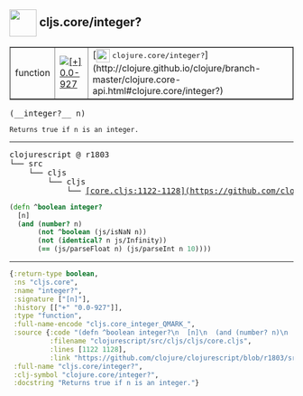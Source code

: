 ## <img width="48px" valign="middle" src="http://i.imgur.com/Hi20huC.png"> cljs.core/integer?

 <table border="1">
<tr>
<td>function</td>
<td><a href="https://github.com/cljsinfo/api-refs/tree/0.0-927"><img valign="middle" alt="[+] 0.0-927" src="https://img.shields.io/badge/+-0.0--927-lightgrey.svg"></a> </td>
<td>
[<img height="24px" valign="middle" src="http://i.imgur.com/1GjPKvB.png"> <samp>clojure.core/integer?</samp>](http://clojure.github.io/clojure/branch-master/clojure.core-api.html#clojure.core/integer?)
</td>
</tr>
</table>

 <samp>
(__integer?__ n)<br>
</samp>

```
Returns true if n is an integer.
```

---

 <pre>
clojurescript @ r1803
└── src
    └── cljs
        └── cljs
            └── <ins>[core.cljs:1122-1128](https://github.com/clojure/clojurescript/blob/r1803/src/cljs/cljs/core.cljs#L1122-L1128)</ins>
</pre>

```clj
(defn ^boolean integer?
  [n]
  (and (number? n)
       (not ^boolean (js/isNaN n))
       (not (identical? n js/Infinity))
       (== (js/parseFloat n) (js/parseInt n 10))))
```


---

```clj
{:return-type boolean,
 :ns "cljs.core",
 :name "integer?",
 :signature ["[n]"],
 :history [["+" "0.0-927"]],
 :type "function",
 :full-name-encode "cljs.core_integer_QMARK_",
 :source {:code "(defn ^boolean integer?\n  [n]\n  (and (number? n)\n       (not ^boolean (js/isNaN n))\n       (not (identical? n js/Infinity))\n       (== (js/parseFloat n) (js/parseInt n 10))))",
          :filename "clojurescript/src/cljs/cljs/core.cljs",
          :lines [1122 1128],
          :link "https://github.com/clojure/clojurescript/blob/r1803/src/cljs/cljs/core.cljs#L1122-L1128"},
 :full-name "cljs.core/integer?",
 :clj-symbol "clojure.core/integer?",
 :docstring "Returns true if n is an integer."}

```
